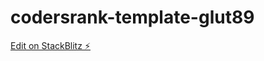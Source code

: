 # codersrank-template-glut89

[Edit on StackBlitz ⚡️](https://stackblitz.com/edit/codersrank-template-glut89)
